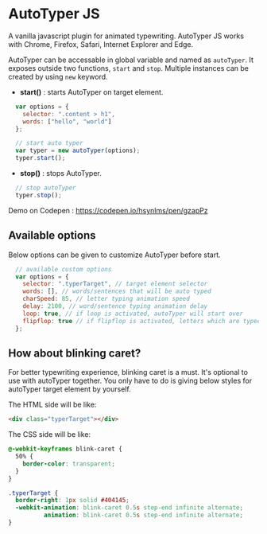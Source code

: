 # AutoTyper JS
A vanilla javascript plugin for animated typewriting. AutoTyper JS works with Chrome, Firefox, Safari, Internet Explorer and Edge.

AutoTyper can be accessable in global variable and named as `autoTyper`. It exposes outside two functions, `start` and `stop`. Multiple instances can be created by using `new` keyword.

- **start()** : starts AutoTyper on target element.
```javascript
  var options = {
    selector: ".content > h1",
    words: ["hello", "world"]
  };

  // start auto typer
  var typer = new autoTyper(options);
  typer.start();
```

- **stop()** : stops AutoTyper.
```javascript
  // stop autoTyper
  typer.stop();
```

Demo on Codepen : https://codepen.io/hsynlms/pen/gzapPz

## Available options
Below options can be given to customize AutoTyper before start.

```javascript
  // available custom options
  var options = {
    selector: ".typerTarget", // target element selector
    words: [], // words/sentences that will be auto typed
    charSpeed: 85, // letter typing animation speed
    delay: 2100, // word/sentence typing animation delay
    loop: true, // if loop is activated, autoTyper will start over
    flipflop: true // if flipflop is activated, letters which are typed animated will be removed ony by one animated
  };
```

## How about blinking caret?
For better typewriting experience, blinking caret is a must. It's optional to use with autoTyper together. You only have to do is giving below styles for autoTyper target element by yourself.

The HTML side will be like:
```html
<div class="typerTarget"></div>
```

The CSS side will be like:
```css
@-webkit-keyframes blink-caret {
  50% {
    border-color: transparent;
  }
}

.typerTarget {
  border-right: 1px solid #404145;
  -webkit-animation: blink-caret 0.5s step-end infinite alternate;
          animation: blink-caret 0.5s step-end infinite alternate;
}
```
